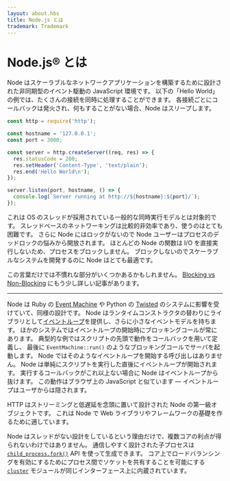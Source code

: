 ```yaml
---
layout: about.hbs
title: Node.js とは
trademark: Trademark
---
```

# <!-- About Node.js&reg; -->Node.js&reg; とは

<!--
As an asynchronous event driven JavaScript runtime, Node is designed to build
scalable network applications. In the following "hello world" example, many
connections can be handled concurrently. Upon each connection the callback is
fired, but if there is no work to be done Node is sleeping.
-->

Node はスケーラブルなネットワークアプリケーションを構築するために設計された非同期型のイベント駆動の JavaScript 環境です。
以下の「Hello World」の例では、たくさんの接続を同時に処理することができます。
各接続ごとにコールバックは発火され、何もすることがない場合、Node はスリープします。

```javascript
const http = require('http');

const hostname = '127.0.0.1';
const port = 3000;

const server = http.createServer((req, res) => {
  res.statusCode = 200;
  res.setHeader('Content-Type', 'text/plain');
  res.end('Hello World\n');
});

server.listen(port, hostname, () => {
  console.log(`Server running at http://${hostname}:${port}/`);
});
```

<!--
This is in contrast to today's more common concurrency model where OS threads
are employed. Thread-based networking is relatively inefficient and very
difficult to use. Furthermore, users of Node are free from worries of
dead-locking the process, since there are no locks. Almost no function in Node
directly performs I/O, so the process never blocks. Because nothing blocks,
scalable systems are very reasonable to develop in Node.
-->

これは OS のスレッドが採用されている一般的な同時実行モデルとは対象的です。
スレッドベースのネットワーキングは比較的非効率であり、使うのはとても困難です。
さらに Node にはロックがないので Node ユーザーはプロセスのデッドロックの悩みから開放されます。
ほとんどの Node の関数は I/O を直接実行しないため、プロセスをブロックしません。
ブロックしないのでスケーラブルなシステムを開発するのに Node はとても最適です。

<!--
If some of this language is unfamiliar, there is a full article on
[Blocking vs Non-Blocking][].
-->

この言葉だけでは不慣れな部分がいくつかあるかもしれません。
[Blocking vs Non-Blocking][] にもう少し詳しい記事があります。

---

<!--
Node is similar in design to, and influenced by, systems like Ruby's
[Event Machine][] or Python's [Twisted][]. Node takes the event model a bit
further, it presents an [event loop][] as a runtime construct instead of as a library. In other systems there is always a blocking call to start the
event-loop.
Typically behavior is defined through callbacks at the beginning of a script
and at the end starts a server through a blocking call like
`EventMachine::run()`. In Node there is no such start-the-event-loop call. Node
simply enters the event loop after executing the input script. Node exits the
event loop when there are no more callbacks to perform. This behavior is like
browser JavaScript — the event loop is hidden from the user.
-->

Node は Ruby の [Event Machine][] や Python の [Twisted][] のシステムに影響を受けていて、同様の設計です。
Node はランタイムコンストラクタの替わりにライブラリとして[イベントループ][]を提供し、さらに小さなイベントモデルを持ちます。
ほかのシステムではイベントループの開始時にブロッキングコールが常にあります。
典型的な例ではスクリプトの先頭で動作をコールバックを用いて定義し、
最後に `EventMachine::run()` のようなブロッキングコールでサーバを起動します。
Node ではそのようなイベントループを開始する呼び出しはありません。
Node は単純にスクリプトを実行した直後にイベントループが開始されます。
実行するコールバックがこれ以上ない場合に Node はイベントループから抜けます。
この動作はブラウザ上の JavaScript と似ています — イベントループはユーザからは隠されます。

<!--
HTTP is a first class citizen in Node, designed with streaming and low latency
in mind. This makes Node well suited for the foundation of a web library or
framework.
-->

HTTP はストリーミングと低遅延を念頭に置いて設計された Node の第一級オブジェクトです。
これは Node で Web ライブラリやフレームワークの基礎を作るために適しています。

<!--
Just because Node is designed without threads, doesn't mean you cannot take
advantage of multiple cores in your environment. Child processes can be spawned
by using our [`child_process.fork()`][] API, and are designed to be easy to
communicate with. Built upon that same interface is the [`cluster`][] module,
which allows you to share sockets between processes to enable load balancing
over your cores.
-->

Node はスレッドがない設計をしているという理由だけで、複数コアの利点が得られないわけではありません。
通信しやすく設計された子プロセスは [`child_process.fork()`][] API を使って生成できます。
コア上でロードバランシングを有効にするためにプロセス間でソケットを共有することを可能にする [`cluster`][] モジュールが同じインターフェース上に内蔵されています。

[Blocking vs Non-Blocking]: https://nodejs.org/en/docs/guides/blocking-vs-non-blocking/
[`child_process.fork()`]: https://nodejs.org/api/child_process.html#child_process_child_process_fork_modulepath_args_options
[`cluster`]: https://nodejs.org/api/cluster.html
[イベントループ]: https://nodejs.org/en/docs/guides/event-loop-timers-and-nexttick/
[Event Machine]: https://github.com/eventmachine/eventmachine
[Twisted]: http://twistedmatrix.com/
